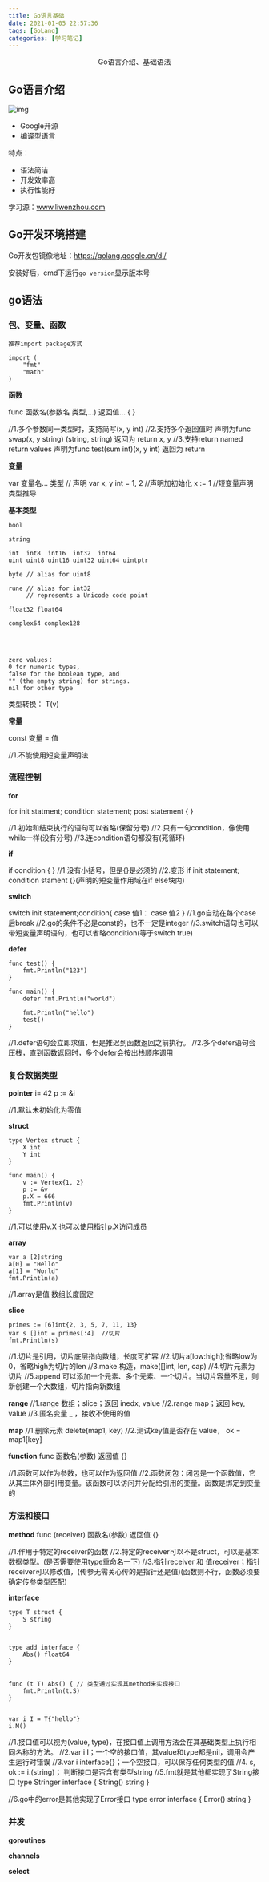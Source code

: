 ```yaml
---
title: Go语言基础
date: 2021-01-05 22:57:36
tags: [GoLang]
categories: [学习笔记]
---
```


<center>
Go语言介绍、基础语法
</center>

<!--more-->



## Go语言介绍


![img](go-1/Tue,%2005%20Jan%202021%20230620.jpeg)

- Google开源
- 编译型语言

特点：

- 语法简洁
- 开发效率高
- 执行性能好


学习源：www.liwenzhou.com


## Go开发环境搭建

Go开发包镜像地址：https://golang.google.cn/dl/

安装好后，cmd下运行`go version`显示版本号


## go语法


### 包、变量、函数

```
推荐import package方式

import (
    "fmt"
    "math"
)
```

**函数**

func 函数名(参数名 类型,...) 返回值... {
}
 
 
//1.多个参数同一类型时，支持简写(x, y int)
//2.支持多个返回值时 声明为func swap(x, y string) (string, string)   返回为 return x, y
//3.支持return named return values   声明为func test(sum int)(x, y int)   返回为 return


**变量**

var 变量名... 类型   // 声明
var x, y int = 1, 2 //声明加初始化
x := 1              //短变量声明 类型推导
 
 
**基本类型**
```
bool
 
string
 
int  int8  int16  int32  int64
uint uint8 uint16 uint32 uint64 uintptr
 
byte // alias for uint8
 
rune // alias for int32
     // represents a Unicode code point
 
float32 float64
 
complex64 complex128
 
 
 
 
zero values：
0 for numeric types,
false for the boolean type, and
"" (the empty string) for strings.
nil for other type
``` 
 
类型转换：
T(v)


**常量**

const 变量 = 值
 
 
//1.不能使用短变量声明法


### 流程控制

**for**

for init statment; condition statement; post statement {
}
 
 
//1.初始和结束执行的语句可以省略(保留分号)
//2.只有一句condition，像使用while一样(没有分号)
//3.连condition语句都没有(死循环)


**if**

if condition {
}
//1.没有小括号，但是{}是必须的
//2.变形 if init statement; condition stament {}(声明的短变量作用域在if else块内)


**switch**

switch init statement;condition{
    case 值1：
    case 值2
}
//1.go自动在每个case后break
//2.go的条件不必是const的，也不一定是integer
//3.switch语句也可以带短变量声明语句，也可以省略condition(等于switch true)


**defer**
```
func test() {
    fmt.Println("123")
}
 
func main() {
    defer fmt.Println("world")
 
    fmt.Println("hello")
    test()
}
``` 
 
//1.defer语句会立即求值，但是推迟到函数返回之前执行。
//2.多个defer语句会压栈，直到函数返回时，多个defer会按出栈顺序调用


### 复合数据类型

**pointer**
i= 42
p := &i
 
 
//1.默认未初始化为零值


**struct**
```
type Vertex struct {
    X int
    Y int
}
 
func main() {
    v := Vertex{1, 2}
    p := &v
    p.X = 666
    fmt.Println(v)
}
```
//1.可以使用v.X 也可以使用指针p.X访问成员


**array**
```
var a [2]string
a[0] = "Hello"
a[1] = "World"
fmt.Println(a)
```
 
//1.array是值 数组长度固定


**slice**
```
primes := [6]int{2, 3, 5, 7, 11, 13}
var s []int = primes[:4]  //切片
fmt.Println(s)
``` 
 
//1.切片是引用，切片底层指向数组，长度可扩容
//2.切片a[low:high];省略low为0，省略high为切片的len
//3.make 构造，make([]int, len, cap)
//4.切片元素为切片
//5.append 可以添加一个元素、多个元素、一个切片。当切片容量不足，则新创建一个大数组，切片指向新数组


**range**
//1.range 数组；slice；返回 inedx, value
//2.range map；返回 key, value
//3.匿名变量 _ ，接收不使用的值


**map**
//1.删除元素  delete(map1, key)
//2.测试key值是否存在 value， ok = map1[key]


**function**
func 函数名(参数) 返回值 {}
 
 
//1.函数可以作为参数，也可以作为返回值
//2.函数闭包：闭包是一个函数值，它从其主体外部引用变量。该函数可以访问并分配给引用的变量。函数是绑定到变量的


### 方法和接口
**method**
func (receiver) 函数名(参数) 返回值 {}
 
 
//1.作用于特定的receiver的函数
//2.特定的receiver可以不是struct，可以是基本数据类型。(是否需要使用type重命名一下)
//3.指针receiver 和 值receiver；指针receiver可以修改值，(传参无需关心传的是指针还是值)(函数则不行，函数必须要确定传参类型匹配)


**interface**

```
type T struct {
    S string
}
 
 
type add interface {
    Abs() float64
}
 
 
func (t T) Abs() { // 类型通过实现其method来实现接口
    fmt.Println(t.S)
}
 
 
var i I = T{"hello"}
i.M()
``` 
 
//1.接口值可以视为(value, type)，在接口值上调用方法会在其基础类型上执行相同名称的方法。
//2.var i I；一个空的接口值，其value和type都是nil，调用会产生运行时错误
//3.var i interface{}；一个空接口，可以保存任何类型的值
//4. s, ok := i.(string)； 判断接口是否含有类型string
//5.fmt就是其他都实现了String接口
type Stringer interface {
    String() string
}
 
 
//6.go中的error是其他实现了Error接口
type error interface {
    Error() string
}




### 并发
**goroutines**


**channels**


**select**




